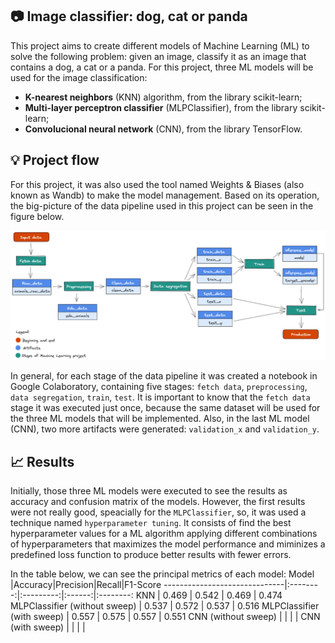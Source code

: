 ## :camera: Image classifier: dog, cat or panda
This project aims to create different models of Machine Learning (ML) to solve the following problem: given an image, classify it as an image that contains a dog, a cat or a panda. For this project, three ML models will be used for the image classification:
- __K-nearest neighbors__ (KNN) algorithm, from the library scikit-learn;
- __Multi-layer perceptron classifier__ (MLPClassifier), from the library scikit-learn;
- __Convolucional neural network__ (CNN), from the library TensorFlow.

## :bulb: Project flow
For this project, it was also used the tool named Weights & Biases (also known as Wandb) to make the model management. Based on its operation, the big-picture of the data pipeline used in this project can be seen in the figure below.

![image info](./images/img-modelo-com-fundo.png)

In general, for each stage of the data pipeline it was created a notebook in Google Colaboratory, containing five stages: `fetch data`, `preprocessing`, `data segregation`, `train`, `test`. It is important to know that the `fetch data` stage it was executed just once, because the same dataset will be used for the three ML models that will be implemented. Also, in the last ML model (CNN), two more artifacts were generated: `validation_x` and `validation_y`. 

## :chart_with_upwards_trend: Results

Initially, those three ML models were executed to see the results as accuracy and confusion matrix of the models. However, the first results were not really good, speacially for the `MLPClassifier`, so, it was used a technique named `hyperparameter tuning`. It consists of find the best hyperparameter values for a ML algorithm applying different combinations of hyperparameters that maximizes the model performance and miminizes a predefined loss function to produce better results with fewer errors.

In the table below, we can see the principal metrics of each model:
Model                         |Accuracy|Precision|Recall|F1-Score
------------------------------|:--------:|:---------:|:------:|:--------:
KNN                           | 0.469    | 0.542     | 0.469  | 0.474
MLPClassifier (without sweep) | 0.537    | 0.572     | 0.537  | 0.516
MLPClassifier (with sweep)    | 0.557    | 0.575     | 0.557  | 0.551
CNN (without sweep)           |          |           |        |
CNN (with sweep)              |          |           |        |
